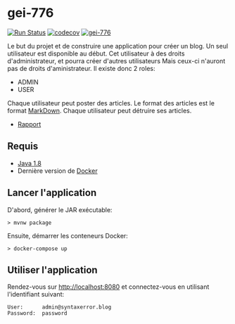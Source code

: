 # gei-776

[![Run Status](https://img.shields.io/shippable/5c02fc4f0dd1c207005ee971/master.svg)](https://app.shippable.com/projects/5c02fc4f0dd1c207005ee971)
[![codecov](https://img.shields.io/codecov/c/github/beauchef/gei-776.svg)](https://codecov.io/gh/beauchef/gei-776)
[![gei-776](https://img.shields.io/badge/homepage-gei--776-blue.svg)](http://syntaxerror-app.azurewebsites.net/)

Le but du projet et de construire une application pour créer un blog.
Un seul utilisateur est disponible au début. 
Cet utilisateur à des droits d'administrateur, et pourra créer d'autres utilisateurs
Mais ceux-ci n'auront pas de droits d'aministrateur.
Il existe donc 2 roles:

* ADMIN
* USER

Chaque utilisateur peut poster des articles.
Le format des articles est le format [MarkDown](https://en.wikipedia.org/wiki/Markdown).
Chaque utilisateur peut détruire ses articles.

* [Rapport](doc/index.md)

## Requis

* [Java 1.8](https://www.oracle.com/technetwork/java/javase/downloads/jdk8-downloads-2133151.html)
* Dernière version de [Docker](https://store.docker.com/search?type=edition&offering=community)

## Lancer l'application

D'abord, générer le JAR exécutable:

```
> mvnw package
```

Ensuite, démarrer les conteneurs Docker:

```
> docker-compose up
```

## Utiliser l'application

Rendez-vous sur [http://localhost:8080](http://localhost:8080) et connectez-vous en utilisant l'identifiant suivant:

```
User:      admin@syntaxerror.blog
Password:  password
```
